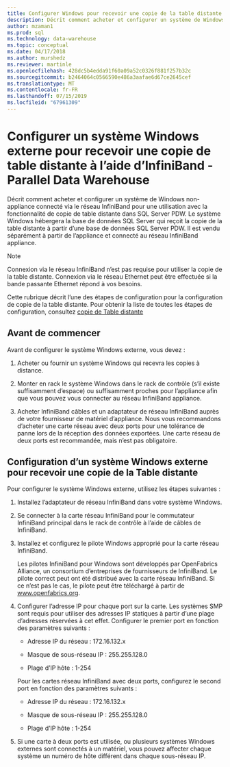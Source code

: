 ```yaml
---
title: Configurer Windows pour recevoir une copie de la table distante - Parallel Data Warehouse | Microsoft Docs
description: Décrit comment acheter et configurer un système de Windows non-appliance connecté via le réseau InfiniBand pour une utilisation avec la fonctionnalité de copie de table distante dans Parallel Data Warehouse. Le système Windows hébergera la base de données SQL Server qui reçoit la copie de la table distante à partir d’une base de données SQL Server PDW. Il est vendu séparément à partir de l’appliance et connecté au réseau InfiniBand appliance.
author: mzaman1
ms.prod: sql
ms.technology: data-warehouse
ms.topic: conceptual
ms.date: 04/17/2018
ms.author: murshedz
ms.reviewer: martinle
ms.openlocfilehash: 428dc5b4edda91f60a09a52c0326f881f257b32c
ms.sourcegitcommit: b2464064c0566590e486a3aafae6d67ce2645cef
ms.translationtype: MT
ms.contentlocale: fr-FR
ms.lasthandoff: 07/15/2019
ms.locfileid: "67961309"
---
```

# <a name="configure-an-external-windows-system-to-receive-remote-table-copies-using-infiniband---parallel-data-warehouse"></a>Configurer un système Windows externe pour recevoir une copie de table distante à l’aide d’InfiniBand - Parallel Data Warehouse
Décrit comment acheter et configurer un système de Windows non-appliance connecté via le réseau InfiniBand pour une utilisation avec la fonctionnalité de copie de table distante dans SQL Server PDW. Le système Windows hébergera la base de données SQL Server qui reçoit la copie de la table distante à partir d’une base de données SQL Server PDW. Il est vendu séparément à partir de l’appliance et connecté au réseau InfiniBand appliance.  
  
> [!NOTE]  
> Connexion via le réseau InfiniBand n’est pas requise pour utiliser la copie de la table distante. Connexion via le réseau Ethernet peut être effectuée si la bande passante Ethernet répond à vos besoins.  
  
Cette rubrique décrit l’une des étapes de configuration pour la configuration de copie de la table distante. Pour obtenir la liste de toutes les étapes de configuration, consultez [copie de Table distante](remote-table-copy.md)  
  
## <a name="before-you-begin"></a>Avant de commencer  
Avant de configurer le système Windows externe, vous devez :  
  
1.  Acheter ou fournir un système Windows qui recevra les copies à distance.  
  
2.  Monter en rack le système Windows dans le rack de contrôle (s’il existe suffisamment d’espace) ou suffisamment proches pour l’appliance afin que vous pouvez vous connecter au réseau InfiniBand appliance.  
  
3.  Acheter InfiniBand câbles et un adaptateur de réseau InfiniBand auprès de votre fournisseur de matériel d’appliance. Nous vous recommandons d’acheter une carte réseau avec deux ports pour une tolérance de panne lors de la réception des données exportées. Une carte réseau de deux ports est recommandée, mais n’est pas obligatoire.  
  
## <a name="HowToWindows"></a>Configuration d’un système Windows externe pour recevoir une copie de la Table distante  
Pour configurer le système Windows externe, utilisez les étapes suivantes :  
  
1.  Installez l’adaptateur de réseau InfiniBand dans votre système Windows.  
  
2.  Se connecter à la carte réseau InfiniBand pour le commutateur InfiniBand principal dans le rack de contrôle à l’aide de câbles de InfiniBand.  
  
3.  Installez et configurez le pilote Windows approprié pour la carte réseau InfiniBand.  
  
    Les pilotes InfiniBand pour Windows sont développés par OpenFabrics Alliance, un consortium d’entreprises de fournisseurs de InfiniBand.  Le pilote correct peut ont été distribué avec la carte réseau InfiniBand. Si ce n’est pas le cas, le pilote peut être téléchargé à partir de www.openfabrics.org.  
  
4.  Configurer l’adresse IP pour chaque port sur la carte. Les systèmes SMP sont requis pour utiliser des adresses IP statiques à partir d’une plage d’adresses réservées à cet effet. Configurer le premier port en fonction des paramètres suivants :  
  
    -   Adresse IP du réseau : 172.16.132.x  
  
    -   Masque de sous-réseau IP : 255.255.128.0  
  
    -   Plage d’IP hôte : 1-254  
  
    Pour les cartes réseau InfiniBand avec deux ports, configurez le second port en fonction des paramètres suivants :  
  
    -   Adresse IP du réseau : 172.16.132.x  
  
    -   Masque de sous-réseau IP : 255.255.128.0  
  
    -   Plage d’IP hôte : 1-254  
  
5.  Si une carte à deux ports est utilisée, ou plusieurs systèmes Windows externes sont connectés à un matériel, vous pouvez affecter chaque système un numéro de hôte différent dans chaque sous-réseau IP.  
  
<!-- MISSING LINKS 
## See Also  
[Common Metadata Query Examples &#40;SQL Server PDW&#41;](../sqlpdw/common-metadata-query-examples-sql-server-pdw.md)  
-->
  
